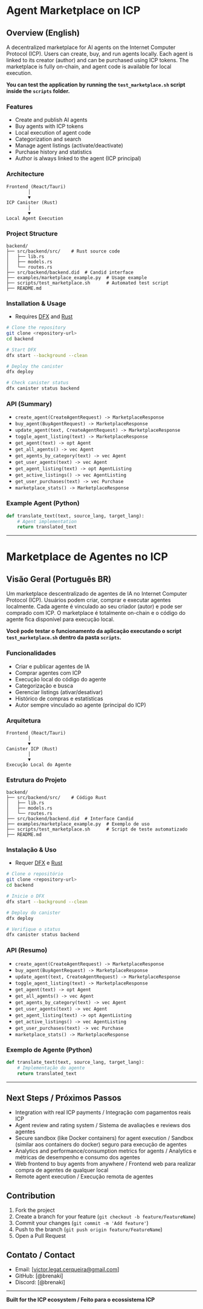 # Agent Marketplace on ICP

## Overview (English)

A decentralized marketplace for AI agents on the Internet Computer Protocol (ICP). Users can create, buy, and run agents locally. Each agent is linked to its creator (author) and can be purchased using ICP tokens. The marketplace is fully on-chain, and agent code is available for local execution.

**You can test the application by running the `test_marketplace.sh` script inside the `scripts` folder.**

### Features
- Create and publish AI agents
- Buy agents with ICP tokens
- Local execution of agent code
- Categorization and search
- Manage agent listings (activate/deactivate)
- Purchase history and statistics
- Author is always linked to the agent (ICP principal)

### Architecture
```
Frontend (React/Tauri)
        │
        ▼
ICP Canister (Rust)
        │
        ▼
Local Agent Execution
```

### Project Structure
```
backend/
├── src/backend/src/    # Rust source code
│   ├── lib.rs
│   ├── models.rs
│   └── routes.rs
├── src/backend/backend.did  # Candid interface
├── examples/marketplace_example.py  # Usage example
├── scripts/test_marketplace.sh      # Automated test script
├── README.md
```

### Installation & Usage
- Requires [DFX](https://internetcomputer.org/docs/current/developer-docs/setup/install/) and [Rust](https://rustup.rs/)

```bash
# Clone the repository
git clone <repository-url>
cd backend

# Start DFX
dfx start --background --clean

# Deploy the canister
dfx deploy

# Check canister status
dfx canister status backend
```

### API (Summary)
- `create_agent(CreateAgentRequest) -> MarketplaceResponse`
- `buy_agent(BuyAgentRequest) -> MarketplaceResponse`
- `update_agent(text, CreateAgentRequest) -> MarketplaceResponse`
- `toggle_agent_listing(text) -> MarketplaceResponse`
- `get_agent(text) -> opt Agent`
- `get_all_agents() -> vec Agent`
- `get_agents_by_category(text) -> vec Agent`
- `get_user_agents(text) -> vec Agent`
- `get_agent_listing(text) -> opt AgentListing`
- `get_active_listings() -> vec AgentListing`
- `get_user_purchases(text) -> vec Purchase`
- `marketplace_stats() -> MarketplaceResponse`

### Example Agent (Python)
```python
def translate_text(text, source_lang, target_lang):
    # Agent implementation
    return translated_text
```

---

# Marketplace de Agentes no ICP

## Visão Geral (Português BR)

Um marketplace descentralizado de agentes de IA no Internet Computer Protocol (ICP). Usuários podem criar, comprar e executar agentes localmente. Cada agente é vinculado ao seu criador (autor) e pode ser comprado com ICP. O marketplace é totalmente on-chain e o código do agente fica disponível para execução local.

**Você pode testar o funcionamento da aplicação executando o script `test_marketplace.sh` dentro da pasta `scripts`.**

### Funcionalidades
- Criar e publicar agentes de IA
- Comprar agentes com ICP
- Execução local do código do agente
- Categorização e busca
- Gerenciar listings (ativar/desativar)
- Histórico de compras e estatísticas
- Autor sempre vinculado ao agente (principal do ICP)

### Arquitetura
```
Frontend (React/Tauri)
        │
        ▼
Canister ICP (Rust)
        │
        ▼
Execução Local do Agente
```

### Estrutura do Projeto
```
backend/
├── src/backend/src/    # Código Rust
│   ├── lib.rs
│   ├── models.rs
│   └── routes.rs
├── src/backend/backend.did  # Interface Candid
├── examples/marketplace_example.py  # Exemplo de uso
├── scripts/test_marketplace.sh      # Script de teste automatizado
├── README.md
```

### Instalação & Uso
- Requer [DFX](https://internetcomputer.org/docs/current/developer-docs/setup/install/) e [Rust](https://rustup.rs/)

```bash
# Clone o repositório
git clone <repository-url>
cd backend

# Inicie o DFX
dfx start --background --clean

# Deploy do canister
dfx deploy

# Verifique o status
dfx canister status backend
```

### API (Resumo)
- `create_agent(CreateAgentRequest) -> MarketplaceResponse`
- `buy_agent(BuyAgentRequest) -> MarketplaceResponse`
- `update_agent(text, CreateAgentRequest) -> MarketplaceResponse`
- `toggle_agent_listing(text) -> MarketplaceResponse`
- `get_agent(text) -> opt Agent`
- `get_all_agents() -> vec Agent`
- `get_agents_by_category(text) -> vec Agent`
- `get_user_agents(text) -> vec Agent`
- `get_agent_listing(text) -> opt AgentListing`
- `get_active_listings() -> vec AgentListing`
- `get_user_purchases(text) -> vec Purchase`
- `marketplace_stats() -> MarketplaceResponse`

### Exemplo de Agente (Python)
```python
def translate_text(text, source_lang, target_lang):
    # Implementação do agente
    return translated_text
```

---

## Next Steps / Próximos Passos

- Integration with real ICP payments / Integração com pagamentos reais ICP
- Agent review and rating system / Sistema de avaliações e reviews dos agentes
- Secure sandbox (like Docker containers) for agent execution / Sandbox (similar aos containers do docker) seguro para execução de agentes
- Analytics and performance/consumption metrics for agents / Analytics e métricas de desempenho e consumo dos agentes
- Web frontend to buy agents from anywhere / Frontend web para realizar compra de agentes de qualquer local
- Remote agent execution / Execução remota de agentes

## Contribution
1. Fork the project
2. Create a branch for your feature (`git checkout -b feature/FeatureName`)
3. Commit your changes (`git commit -m 'Add feature'`)
4. Push to the branch (`git push origin feature/FeatureName`)
5. Open a Pull Request

## Contato / Contact
- Email: [victor.legat.cerqueira@gmail.com]
- GitHub: [@brenaki]
- Discord: [@brenaki]

---

**Built for the ICP ecosystem / Feito para o ecossistema ICP**
